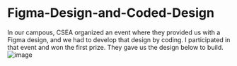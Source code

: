 # Figma-Design-and-Coded-Design
In our campous, CSEA organized an event where they provided us with a Figma design, and we had to develop that design by coding. I participated in that event and won the first prize.
They gave us the design below to build.
![image](https://github.com/vignesh60/Figma-Design-and-Coded-Design/assets/126440709/6a7d13e3-c238-41eb-86db-a993377f03f9)
